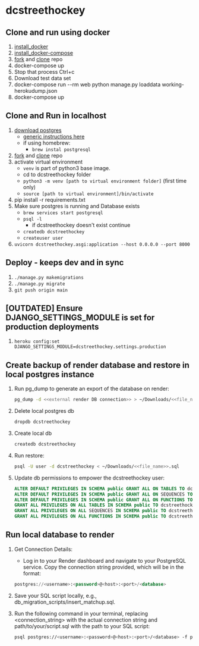 # dcstreethockey

## Clone and run using docker

1. [install_docker](https://docs.docker.com/engine/installation/)
1. [install_docker-compose](https://docs.docker.com/compose/install/)
1. [fork](https://help.github.com/articles/fork-a-repo/) and [clone](https://help.github.com/articles/cloning-a-repository/) repo
1. docker-compose up
1. Stop that process Ctrl+c
1. Download test data set
1. docker-compose run --rm web python manage.py loaddata working-herokudump.json
1. docker-compose up

## Clone and Run in localhost

1. [download postgres](https://www.enterprisedb.com/downloads/postgres-postgresql-downloads#linux)
   - [generic instructions here](https://www.postgresql.org/download/linux/)
   - if using homebrew: 
      - ```brew instal postgresql```
1. [fork](https://help.github.com/articles/fork-a-repo/) and [clone](https://help.github.com/articles/cloning-a-repository/) repo
1. activate virtual environment 
   - ```venv``` is part of python3 base image.
   - cd to dcstreethockey folder
   - ```python3 -m venv [path to virtual environment folder]``` (first time only)
   - ```source [path to virtual environment]/bin/activate```
1. pip install -r requirements.txt
1. Make sure postgres is running and Database exists
   - ```brew services start postgresql```
   - ```psql -l```
      - if dcstreethockey doesn't exist continue
   - ```createdb dcstreethockey```
   - ```createuser user```
1. ```uvicorn dcstreethockey.asgi:application --host 0.0.0.0 --port 8000```

## Deploy - keeps dev and  in sync

1. ```./manage.py makemigrations```
1. ```./manage.py migrate```
1. ```git push origin main```

## [OUTDATED] Ensure DJANGO_SETTINGS_MODULE is set for production deployments

1. ```heroku config:set DJANGO_SETTINGS_MODULE=dcstreethockey.settings.production```

## Create backup of render database and restore in local postgres instance

1. Run pg_dump to generate an export of the database on render: 

    ```bash
    pg_dump -d <<external render DB connection>> > ~/Downloads/<<file_name>>.sql 
    ```

1. Delete local postgres db

    ```bash
    dropdb dcstreethockey
    ```

1. Create local db

    ```bash
    createdb dcstreethockey
    ```

1. Run restore:

    ```bash
    psql -U user -d dcstreethockey < ~/Downloads/<<file_name>>.sql
    ```

1. Update db permissions to empower the dcstreethockey user:

    ```sql
    ALTER DEFAULT PRIVILEGES IN SCHEMA public GRANT ALL ON TABLES TO dcstreethockey;
    ALTER DEFAULT PRIVILEGES IN SCHEMA public GRANT ALL ON SEQUENCES TO dcstreethockey;
    ALTER DEFAULT PRIVILEGES IN SCHEMA public GRANT ALL ON FUNCTIONS TO dcstreethockey;
    GRANT ALL PRIVILEGES ON ALL TABLES IN SCHEMA public TO dcstreethockey;
    GRANT ALL PRIVILEGES ON ALL SEQUENCES IN SCHEMA public TO dcstreethockey;
    GRANT ALL PRIVILEGES ON ALL FUNCTIONS IN SCHEMA public TO dcstreethockey;
    ```

## Run local database to render

1. Get Connection Details:
   - Log in to your Render dashboard and navigate to your PostgreSQL service. Copy the connection string provided, which will be in the format:

    ```sql
    postgres://<username>:<password>@<host>:<port>/<database>
    ```

1. Save your SQL script locally, e.g., db_migration_scripts/insert_matchup.sql.
1. Run the following command in your terminal, replacing <connection_string> with the actual connection string and path/to/your/script.sql with the path to your SQL script:

    ```bash
    psql postgres://<username>:<password>@<host>:<port>/<database> -f path/to/your/script.sql
    ```
